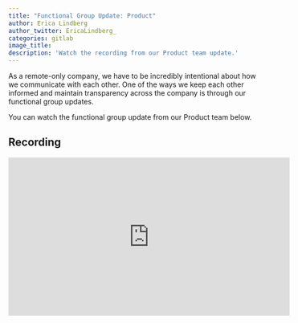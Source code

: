 ```yaml
---
title: "Functional Group Update: Product"
author: Erica Lindberg
author_twitter: EricaLindberg_
categories: gitlab
image_title: 
description: 'Watch the recording from our Product team update.'
---
```


As a remote-only company, we have to be incredibly intentional about how we communicate
with each other. One of the ways we keep each other informed and maintain transparency
across the company is through our functional group updates. 

You can watch the functional group update from our Product team below.

## Recording

<iframe width="560" height="315" src="https://www.youtube.com/embed/UsQwW64Vy8A" frameborder="0" allowfullscreen></iframe>
